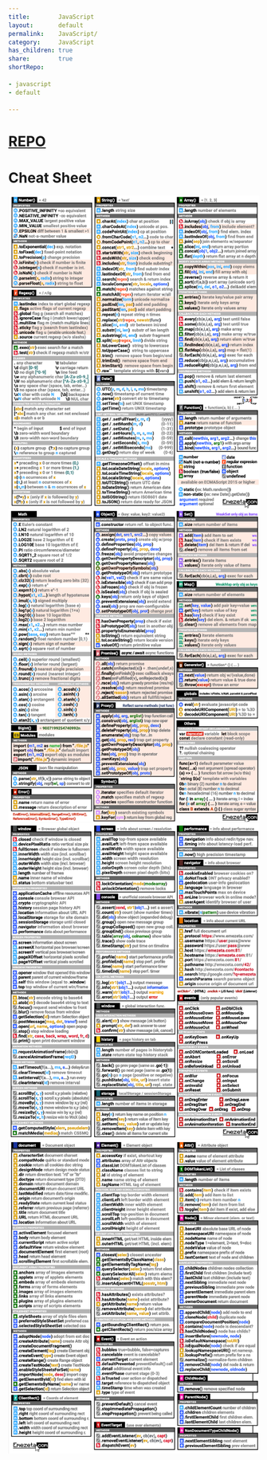 ```yaml
---
title:        JavaScript    
layout:       default    
permalink:    JavaScript/    
category:     JavaScript    
has_children: true    
share:        true    
shortRepo:  
  
- javascript  
- default  
  
---
```

  
# [REPO](https://github.com/14paxton/javascript)  
  
# Cheat Sheet  
  
![javascriptCheatSheet.png](..%2Fassets%2Fimages%2FjavascriptCheatSheet.png)    
![javascriptCheatSheet2.png](..%2Fassets%2Fimages%2FjavascriptCheatSheet2.png)    
![javascriptCheatSheet3.png](..%2Fassets%2Fimages%2FjavascriptCheatSheet3.png)    
![javascriptCheatSheet4.png](..%2Fassets%2Fimages%2FjavascriptCheatSheet4.png)